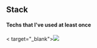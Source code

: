 ## Stack
#### Techs that I've used at least once
< target="_blank"><img src="https://img.shields.io/badge/[쓰고 싶은 텍스트]-[#A8B9CC]?style=flat-square&logo=[C]&logoColor=white"/></a>

